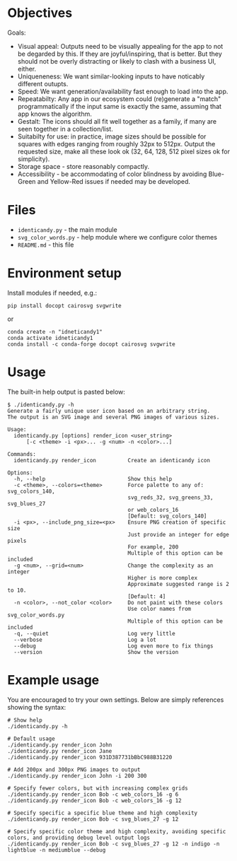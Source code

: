 # Objectives

Goals:
- Visual appeal: Outputs need to be visually appealing for the app to not be degarded by this. If they are joyful/inspiring, that is better.  But they should not be overly distracting or likely to clash with a business UI, either.
- Uniqueneness: We want similar-looking inputs to have noticably different outupts.
- Speed: We want generation/availability fast enough to load into the app.
- Repeatabilty: Any app in our ecosystem could (re)generate a "match" programmatically if the input same is exactly the same, assuming that app knows the algorithm.
- Gestalt: The icons should all fit well together as a family, if many are seen together in a collection/list.
- Suitabilty for use: in practice, image sizes should be possible for squares with edges ranging from roughly 32px to 512px.  Output the requested size, make all these look ok (32, 64, 128, 512 pixel sizes ok for simplicity).
- Storage space - store reasonably compactly.
- Accessibility - be accommodating of color blindness by avoiding Blue-Green and Yellow-Red issues if needed may be developed.


# Files
- `identicandy.py` - the main module
- `svg_color_words.py` - help module where we configure color themes
- `README.md` - this file


# Environment setup

Install modules if needed, e.g.:

```
pip install docopt cairosvg svgwrite
```

or

```
conda create -n "idneticandy1"
conda activate idneticandy1
conda install -c conda-forge docopt cairosvg svgwrite
```


# Usage

The built-in help output is pasted below:

```
$ ./identicandy.py -h
Generate a fairly unique user icon based on an arbitrary string.
The output is an SVG image and several PNG images of various sizes.

Usage:
  identicandy.py [options] render_icon <user_string>
      [-c <theme> -i <px>... -g <num> -n <color>...]

Commands:
  identicandy.py render_icon          Create an identicandy icon

Options:
  -h, --help                          Show this help
  -c <theme>, --colors=<theme>        Force palette to any of: svg_colors_140,
                                      svg_reds_32, svg_greens_33, svg_blues_27
                                      or web_colors_16
                                      [Default: svg_colors_140]
  -i <px>, --include_png_size=<px>    Ensure PNG creation of specific size
                                      Just provide an integer for edge pixels
                                      For example, 200
                                      Multiple of this option can be included
  -g <num>, --grid=<num>              Change the complexity as an integer
                                      Higher is more complex
                                      Approximate suggested range is 2 to 10.
                                      [Default: 4]
  -n <color>, --not_color <color>     Do not paint with these colors
                                      Use color names from svg_color_words.py
                                      Multiple of this option can be included
  -q, --quiet                         Log very little
  --verbose                           Log a lot
  --debug                             Log even more to fix things
  --version                           Show the version
```

# Example usage
You are encouraged to try your own settings.  Below are simply references showing the syntax:
```
# Show help
./identicandy.py -h

# Default usage
./identicandy.py render_icon John
./identicandy.py render_icon Jane
./identicandy.py render_icon 931D387731bBbC988B31220

# Add 200px and 300px PNG images to output
./identicandy.py render_icon John -i 200 300

# Specify fewer colors, but with increasing complex grids
./identicandy.py render_icon Bob -c web_colors_16 -g 6
./identicandy.py render_icon Bob -c web_colors_16 -g 12

# Specify specific a specific blue theme and high complexity
./identicandy.py render_icon Bob -c svg_blues_27 -g 12 

# Specify specific color theme and high complexity, avoiding specific colors, and providing debug level output logs
./identicandy.py render_icon Bob -c svg_blues_27 -g 12 -n indigo -n lightblue -n mediumblue --debug
```
